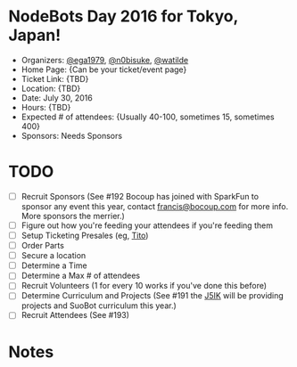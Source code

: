 # NodeBots Day 2016 for Tokyo, Japan!

 - Organizers: [@ega1979](https://twitter.com/ega1979), [@n0bisuke](https://twitter.com/n0bisuke), [@watilde](https://twitter.com/watilde)
 - Home Page: {Can be your ticket/event page}
 - Ticket Link: {TBD}
 - Location: {TBD}
 - Date: July 30, 2016
 - Hours: {TBD}
 - Expected # of attendees: {Usually 40-100, sometimes 15, sometimes 400}
 - Sponsors: Needs Sponsors

# TODO

 - [ ] Recruit Sponsors (See #192 Bocoup has joined with SparkFun to sponsor any event this year, contact francis@bocoup.com for more info. More sponsors the merrier.)
 - [ ] Figure out how you're feeding your attendees if you're feeding them
 - [ ] Setup Ticketing Presales (eg, [Tito](https://ti.to/))
 - [ ] Order Parts
 - [ ] Secure a location
 - [ ] Determine a Time
 - [ ] Determine a Max # of attendees
 - [ ] Recruit Volunteers (1 for every 10 works if you've done this before)
 - [ ] Determine Curriculum and Projects (See #191 the [J5IK](https://www.sparkfun.com/nodebots2016) will be providing projects and SuoBot curriculum this year.)
 - [ ] Recruit Attendees (See #193)

# Notes
